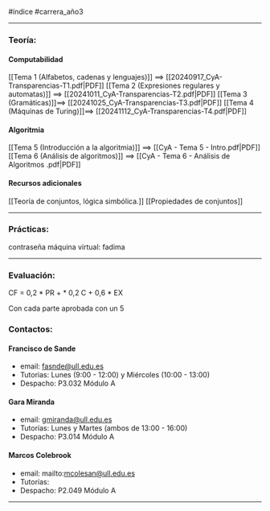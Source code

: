 #índice #carrera_año3  
___
### Teoría:
#### Computabilidad
[[Tema 1 (Alfabetos, cadenas y lenguajes)]] $\implies$ [[20240917_CyA-Transparencias-T1.pdf|PDF]]
[[Tema 2 (Expresiones regulares y automatas)]] $\implies$ [[20241011_CyA-Transparencias-T2.pdf|PDF]]
[[Tema 3 (Gramáticas)]]$\implies$ [[20241025_CyA-Transparencias-T3.pdf|PDF]]
[[Tema 4 (Máquinas de Turing)]]$\implies$ [[20241112_CyA-Transparencias-T4.pdf|PDF]]
#### Algoritmia
[[Tema 5 (Introducción a la algoritmia)]] $\implies$ [[CyA - Tema 5 - Intro.pdf|PDF]]
[[Tema 6 (Análisis de algoritmos)]] $\implies$ [[CyA - Tema 6 - Análisis de Algoritmos .pdf|PDF]]
#### Recursos adicionales
[[Teoría de conjuntos, lógica simbólica.]]
[[Propiedades de conjuntos]]
___
### Prácticas:
contraseña máquina virtual: fadima
___
### Evaluación:
CF = 0,2 \* PR + \* 0,2 C + 0,6 \* EX

Con cada parte aprobada con un 5
### Contactos:
#### Francisco de Sande
+ email: fasnde@ull.edu.es
+ Tutorias: Lunes (9:00 - 12:00) y Miércoles (10:00 - 13:00)
+ Despacho: P3.032 Módulo A
#### Gara Miranda
+ email: gmiranda@ull.edu.es
+ Tutorías: Lunes y Martes (ambos de 13:00 - 16:00)
+ Despacho: P3.014 Módulo A
#### Marcos Colebrook
+ email: mailto:mcolesan@ull.edu.es
+ Tutorías: 
+ Despacho: P2.049 Módulo A
___
